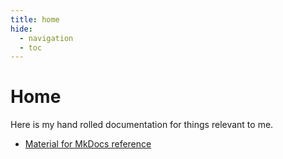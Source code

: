 ```yaml
---
title: home
hide:
  - navigation
  - toc
---
```

# Home

Here is my hand rolled documentation for things relevant to me.

  * [Material for MkDocs reference](https://squidfunk.github.io/mkdocs-material/reference/)
